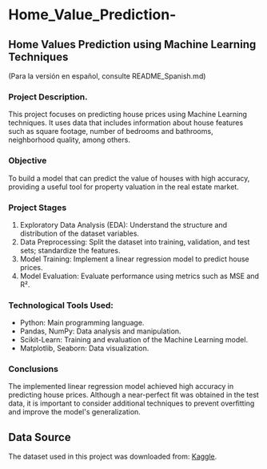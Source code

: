 # Home_Value_Prediction-
## Home Values Prediction using Machine Learning Techniques

(Para la versión en español, consulte README_Spanish.md)


### Project Description.
This project focuses on predicting house prices using Machine Learning techniques. It uses data that includes information about house features such as square footage, number of bedrooms and bathrooms, neighborhood quality, among others.
### Objective
To build a model that can predict the value of houses with high accuracy, providing a useful tool for property valuation in the real estate market.

### Project Stages
1.	Exploratory Data Analysis (EDA): Understand the structure and distribution of the dataset variables.
2.	Data Preprocessing: Split the dataset into training, validation, and test sets; standardize the features.
3.	Model Training: Implement a linear regression model to predict house prices.
4.	Model Evaluation: Evaluate performance using metrics such as MSE and R².

### Technological Tools Used:
  - Python: Main programming language.
  - Pandas, NumPy: Data analysis and manipulation.
  - Scikit-Learn: Training and evaluation of the Machine Learning model.
  - Matplotlib, Seaborn: Data visualization.

### Conclusions
The implemented linear regression model achieved high accuracy in predicting house prices. Although a near-perfect fit was obtained in the test data, it is important to consider additional techniques to prevent overfitting and improve the model's generalization.

## Data Source
The dataset used in this project was downloaded from:
[Kaggle](https://www.kaggle.com/datasets/prokshitha/home-value-insights).



